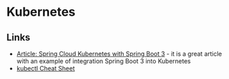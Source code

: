 # Kubernetes

## Links

* [Article: Spring Cloud Kubernetes with Spring Boot 3](https://piotrminkowski.com/2023/06/08/spring-cloud-kubernetes-with-spring-boot-3/) -
  it is a great article with an example of integration Spring Boot 3 into Kubernetes
* [kubectl Cheat Sheet](https://kubernetes.io/docs/reference/kubectl/cheatsheet/)